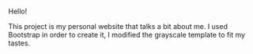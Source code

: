 Hello!

This project is my personal website that talks a bit about me. I used Bootstrap in order to create it, I modified the grayscale template to fit my tastes.